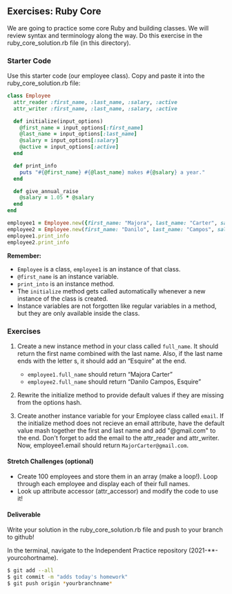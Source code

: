 ## Exercises: Ruby Core

We are going to practice some core Ruby and building classes. We will review syntax and terminology along the way. Do this exercise in the ruby_core_solution.rb file (in this directory).

### Starter Code

Use this starter code (our employee class). Copy and paste it into the ruby_core_solution.rb file:

```ruby
class Employee
  attr_reader :first_name, :last_name, :salary, :active
  attr_writer :first_name, :last_name, :salary, :active

  def initialize(input_options)
    @first_name = input_options[:first_name]
    @last_name = input_options[:last_name]
    @salary = input_options[:salary]
    @active = input_options[:active]
  end

  def print_info
    puts "#{@first_name} #{@last_name} makes #{@salary} a year."
  end

  def give_annual_raise
    @salary = 1.05 * @salary
  end
end

employee1 = Employee.new({first_name: "Majora", last_name: "Carter", salary: 80000, active: true})
employee2 = Employee.new(first_name: "Danilo", last_name: "Campos", salary: 70000, active: true)
employee1.print_info
employee2.print_info
```

**Remember:**

- `Employee` is a class, `employee1` is an instance of that class.
- `@first_name` is an instance variable.
- `print_into` is an instance method.
- The `initialize` method gets called automatically whenever a new instance of the class is created.
- Instance variables are not forgotten like regular variables in a method, but they are only available inside the class.

### Exercises

1. Create a new instance method in your class called `full_name`. It should return the first name combined with the last name. Also, if the last name ends with the letter s, it should add an “Esquire” at the end.

   - `employee1.full_name` should return “Majora Carter”
   - `employee2.full_name` should return “Danilo Campos, Esquire”

2. Rewrite the initialize method to provide default values if they are missing from the options hash.

3. Create another instance variable for your Employee class called `email`. If the initialize method does not recieve an email attribute, have the default value mash together the first and last name and add "@gmail.com" to the end. Don't forget to add the email to the attr_reader and attr_writer. Now, employee1.email should return `MajorCarter@gmail.com`.

#### Stretch Challenges (optional)

- Create 100 employees and store them in an array (make a loop!). Loop through each employee and display each of their full names.
- Look up attribute accessor (attr_accessor) and modify the code to use it!

#### Deliverable

Write your solution in the ruby_core_solution.rb file and push to your branch to github!

In the terminal, navigate to the Independent Practice repository (2021-\*\*-yourcohortname).

```bash
$ git add --all
$ git commit -m "adds today's homework"
$ git push origin *yourbranchname*
```
